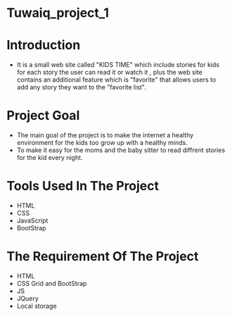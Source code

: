 # Tuwaiq_project_1


# Introduction
- It is a small web site called "KIDS TIME" which include stories for kids 
for each story the user can read it or watch it , plus the web site contains an additional feature 
which is "favorite" that allows users to add any story they want to the "favorite list".

# Project Goal
- The main goal of the project is to make the internet a healthy environment for the kids too grow up with a healthy minds.
- To make it easy for the moms and the baby sitter to read diffrent stories for the kid every night.

# Tools Used In The Project
- HTML
- CSS
- JavaScript
- BootStrap

# The Requirement Of The Project
- HTML
- CSS Grid and BootStrap
- JS
- JQuery
- Local storage


